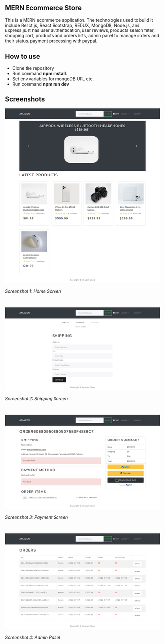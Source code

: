 ## MERN Ecommerce Store

This is a MERN ecommerce application. The technologies used to build it include React.js, React Bootstrap, REDUX, MongoDB, Node.js, and Express.js. It has user authentication, user reviews, products search filter, shopping cart, products and orders lists, admin panel to manage orders and their status, payment processing with paypal.

## How to use

- Clone the repository
- Run command **npm install**.
- Set env variables for mongoDB URL etc.
- Run command **npm run dev**

## Screenshots

![Home Screen](https://github.com/AnumMujahid/mern-ecommerce/blob/main/Resources/a1.png)

*Screenshot 1: Home Screen*

<br />

![Shipping Screen](https://github.com/AnumMujahid/mern-ecommerce/blob/main/Resources/a2.png)

*Screenshot 2: Shipping Screen*

<br />

![Payment Screen](https://github.com/AnumMujahid/mern-ecommerce/blob/main/Resources/a3.png)

*Screenshot 3: Payment Screen*

<br />

![Admin Panel](https://github.com/AnumMujahid/mern-ecommerce/blob/main/Resources/a4.png)

*Screenshot 4: Admin Panel*
